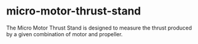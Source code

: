 # micro-motor-thrust-stand
The Micro Motor Thrust Stand is designed to measure the thrust produced by a given combination of motor and propeller.

